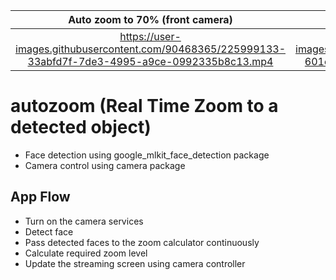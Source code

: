 Auto zoom to 70% (front camera) | Auto zoom to 46% (Back camera) | Auto zoom to 40% (Back camera)
:-------------------------:|:-------------------------:|:-------------------------:
https://user-images.githubusercontent.com/90468365/225999133-33abfd7f-7de3-4995-a9ce-0992335b8c13.mp4 | https://user-images.githubusercontent.com/90468365/225999216-601ed255-a547-4e11-95c6-e1261ce68e44.mp4 | https://user-images.githubusercontent.com/90468365/225999351-f1daa75e-fb5c-498d-8de8-0857de8a918b.mp4








# autozoom (Real Time Zoom to a detected object)
- Face detection using google_mlkit_face_detection package
- Camera control using camera package

## App Flow
- Turn on the camera services
- Detect face
- Pass detected faces to the zoom calculator continuously 
- Calculate required zoom level
- Update the streaming screen using camera controller

